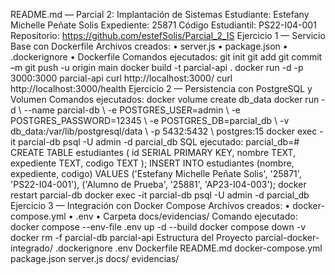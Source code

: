 README.md — Parcial 2: Implantación de Sistemas
Estudiante: Estefany Michelle Peñate Solis
Expediente: 25871
Código Estudiantil: PS22-I04-001
Repositorio: https://github.com/estefSolis/Parcial_2_IS
Ejercicio 1 — Servicio Base con Dockerfile
Archivos creados:
•	server.js
•	package.json
•	.dockerignore
•	Dockerfile
Comandos ejecutados:
git init
git add
git commit –m
git push -u origin main
docker build -t parcial-api . 
docker run -d -p 3000:3000 parcial-api 
curl http://localhost:3000/ 
curl http://localhost:3000/health 
Ejercicio 2 — Persistencia con PostgreSQL y Volumen
Comandos ejecutados:
docker volume create db_data 
docker run -d \ 
--name parcial-db \ 
-e POSTGRES_USER=admin \ 
-e POSTGRES_PASSWORD=12345 \ 
-e POSTGRES_DB=parcial_db \ 
-v db_data:/var/lib/postgresql/data \ 
-p 5432:5432 \ postgres:15 
docker exec -it parcial-db psql -U admin -d parcial_db 
SQL ejecutado:
parcial_db=# CREATE TABLE estudiantes (
  id SERIAL PRIMARY KEY,
  nombre TEXT,
  expediente TEXT,
  codigo TEXT
);
INSERT INTO estudiantes (nombre, expediente, codigo) VALUES
('Estefany Michelle Peñate Solis', '25871', 'PS22-I04-001'),
('Alumno de Prueba', '25881', 'AP23-I04-003');
docker restart parcial-db docker exec -it parcial-db psql -U admin -d parcial_db 
Ejercicio 3 — Integración con Docker Compose
Archivos creados:
•	docker-compose.yml
•	.env
•	Carpeta docs/evidencias/
Comando ejecutado:
docker compose --env-file .env up -d --build 
docker compose down -v
docker rm -f parcial-db parcial-api
Estructura del Proyecto
parcial-docker-integrado/ 
 .dockerignore 
.env 
Dockerfile 
README.md 
docker-compose.yml 
package.json 
server.js 
docs/ 
 	evidencias/ 

